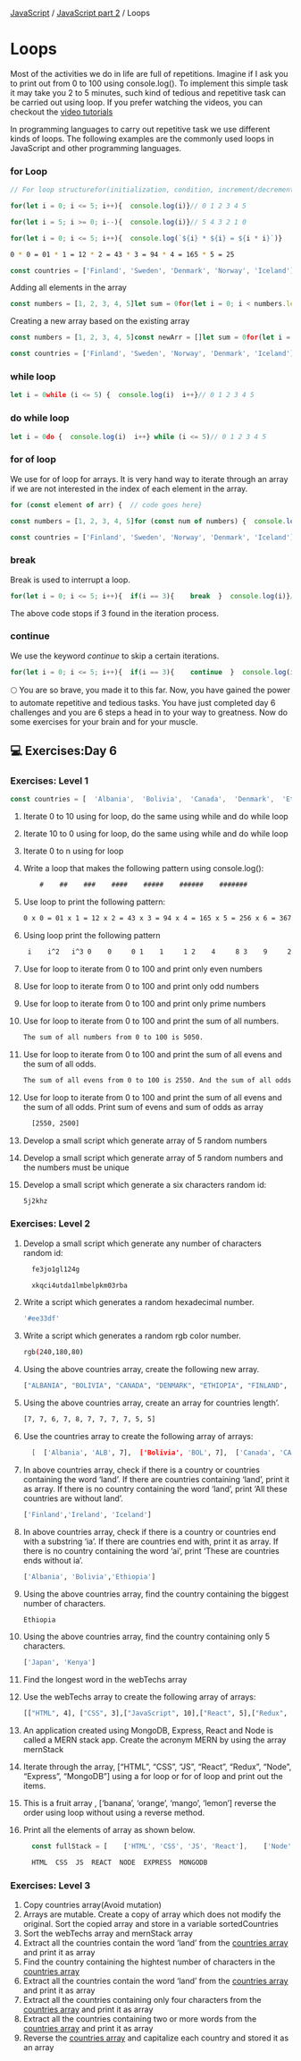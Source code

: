 [JavaScript](../../JavaScript.md) / [JavaScript part 2](../JavaScript-part-2.md) / Loops
# Loops

Most of the activities we do in life are full of repetitions. Imagine if I ask you to print out from 0 to 100 using console.log(). To implement this simple task it may take you 2 to 5 minutes, such kind of tedious and repetitive task can be carried out using loop. If you prefer watching the videos, you can checkout the [video tutorials](https://www.youtube.com/channel/UCM4xOopkYiPwJqyKsSqL9mw)

In programming languages to carry out repetitive task we use different kinds of loops. The following examples are the commonly used loops in JavaScript and other programming languages.

### for Loop

```jsx
// For loop structurefor(initialization, condition, increment/decrement){  // code goes here}
```

```jsx
for(let i = 0; i <= 5; i++){  console.log(i)}// 0 1 2 3 4 5
```

```jsx
for(let i = 5; i >= 0; i--){  console.log(i)}// 5 4 3 2 1 0
```

```jsx
for(let i = 0; i <= 5; i++){  console.log(`${i} * ${i} = ${i * i}`)}
```

```bash
0 * 0 = 01 * 1 = 12 * 2 = 43 * 3 = 94 * 4 = 165 * 5 = 25
```

```jsx
const countries = ['Finland', 'Sweden', 'Denmark', 'Norway', 'Iceland']const newArr = []for(let i = 0; i < countries.length; i++){  newArr.push(countries[i].toUpperCase())}// ["FINLAND", "SWEDEN", "DENMARK", "NORWAY", "ICELAND"]
```

Adding all elements in the array

```jsx
const numbers = [1, 2, 3, 4, 5]let sum = 0for(let i = 0; i < numbers.length; i++){  sum  = sum + numbers[i]  // can be shorten, sum += numbers[i]}console.log(sum)  // 15
```

Creating a new array based on the existing array

```jsx
const numbers = [1, 2, 3, 4, 5]const newArr = []let sum = 0for(let i = 0; i < numbers.length; i++){  newArr.push( numbers[i] ** 2)}console.log(newArr)  // [1, 4, 9, 16, 25]
```

```jsx
const countries = ['Finland', 'Sweden', 'Norway', 'Denmark', 'Iceland']const newArr = []for(let i = 0; i < countries.length; i++){  newArr.push(countries[i].toUpperCase())}console.log(newArr)  // ["FINLAND", "SWEDEN", "NORWAY", "DENMARK", "ICELAND"]
```

### while loop

```jsx
let i = 0while (i <= 5) {  console.log(i)  i++}// 0 1 2 3 4 5
```

### do while loop

```jsx
let i = 0do {  console.log(i)  i++} while (i <= 5)// 0 1 2 3 4 5
```

### for of loop

We use for of loop for arrays. It is very hand way to iterate through an array if we are not interested in the index of each element in the array.

```jsx
for (const element of arr) {  // code goes here}
```

```jsx
const numbers = [1, 2, 3, 4, 5]for (const num of numbers) {  console.log(num)}// 1 2 3 4 5for (const num of numbers) {  console.log(num * num)}// 1 4 9 16 25// adding all the numbers in the arraylet sum = 0for (const num of numbers) {  sum = sum + num    // can be also shorten like this, sum += num  // after this we will use the shorter synthax(+=, -=, *=, /= etc)}console.log(sum) // 15const webTechs = [  'HTML',  'CSS',  'JavaScript',  'React',  'Redux',  'Node',  'MongoDB']for (const tech of webTechs) {  console.log(tech.toUpperCase())}// HTML CSS JAVASCRIPT REACT NODE MONGODBfor (const tech of webTechs) {  console.log(tech[0]) // get only the first letter of each element,  H C J R N M}
```

```jsx
const countries = ['Finland', 'Sweden', 'Norway', 'Denmark', 'Iceland']const newArr = []for(const country of countries){  newArr.push(country.toUpperCase())}console.log(newArr)  // ["FINLAND", "SWEDEN", "NORWAY", "DENMARK", "ICELAND"]
```

### break

Break is used to interrupt a loop.

```jsx
for(let i = 0; i <= 5; i++){  if(i == 3){    break  }  console.log(i)}// 0 1 2
```

The above code stops if 3 found in the iteration process.

### continue

We use the keyword *continue* to skip a certain iterations.

```jsx
for(let i = 0; i <= 5; i++){  if(i == 3){    continue  }  console.log(i)}// 0 1 2 4 5
```

🌕 You are so brave, you made it to this far. Now, you have gained the power to automate repetitive and tedious tasks. You have just completed day 6 challenges and you are 6 steps a head in to your way to greatness. Now do some exercises for your brain and for your muscle.

## 💻 Exercises:Day 6

### Exercises: Level 1

```jsx
const countries = [  'Albania',  'Bolivia',  'Canada',  'Denmark',  'Ethiopia',  'Finland',  'Germany',  'Hungary',  'Ireland',  'Japan',  'Kenya']const webTechs = [  'HTML',  'CSS',  'JavaScript',  'React',  'Redux',  'Node',  'MongoDB']const mernStack = ['MongoDB', 'Express', 'React', 'Node']
```

1. Iterate 0 to 10 using for loop, do the same using while and do while loop
2. Iterate 10 to 0 using for loop, do the same using while and do while loop
3. Iterate 0 to n using for loop
4. Write a loop that makes the following pattern using console.log():
    
    ```jsx
        #    ##    ###    ####    #####    ######    #######
    ```
    
5. Use loop to print the following pattern:
    
    ```bash
    0 x 0 = 01 x 1 = 12 x 2 = 43 x 3 = 94 x 4 = 165 x 5 = 256 x 6 = 367 x 7 = 498 x 8 = 649 x 9 = 8110 x 10 = 100
    ```
    
6. Using loop print the following pattern
    
    ```bash
     i    i^2   i^3 0    0     0 1    1     1 2    4     8 3    9     27 4    16    64 5    25    125 6    36    216 7    49    343 8    64    512 9    81    729 10   100   1000
    ```
    
7. Use for loop to iterate from 0 to 100 and print only even numbers
8. Use for loop to iterate from 0 to 100 and print only odd numbers
9. Use for loop to iterate from 0 to 100 and print only prime numbers
10. Use for loop to iterate from 0 to 100 and print the sum of all numbers.
    
    ```bash
    The sum of all numbers from 0 to 100 is 5050.
    ```
    
11. Use for loop to iterate from 0 to 100 and print the sum of all evens and the sum of all odds.
    
    ```bash
    The sum of all evens from 0 to 100 is 2550. And the sum of all odds from 0 to 100 is 2500.
    ```
    
12. Use for loop to iterate from 0 to 100 and print the sum of all evens and the sum of all odds. Print sum of evens and sum of odds as array
    
    ```bash
      [2550, 2500]
    ```
    
13. Develop a small script which generate array of 5 random numbers
14. Develop a small script which generate array of 5 random numbers and the numbers must be unique
15. Develop a small script which generate a six characters random id:
    
    ```bash
    5j2khz
    ```
    

### Exercises: Level 2

1. Develop a small script which generate any number of characters random id:
    
    ```bash
      fe3jo1gl124g
    ```
    
    ```bash
      xkqci4utda1lmbelpkm03rba
    ```
    
2. Write a script which generates a random hexadecimal number.
    
    ```bash
    '#ee33df'
    ```
    
3. Write a script which generates a random rgb color number.
    
    ```bash
    rgb(240,180,80)
    ```
    
4. Using the above countries array, create the following new array.
    
    ```bash
    ["ALBANIA", "BOLIVIA", "CANADA", "DENMARK", "ETHIOPIA", "FINLAND", "GERMANY", "HUNGARY", "IRELAND", "JAPAN", "KENYA"]
    ```
    
5. Using the above countries array, create an array for countries length’.
    
    ```bash
    [7, 7, 6, 7, 8, 7, 7, 7, 7, 5, 5]
    ```
    
6. Use the countries array to create the following array of arrays:
    
    ```bash
      [  ['Albania', 'ALB', 7],  ['Bolivia', 'BOL', 7],  ['Canada', 'CAN', 6],  ['Denmark', 'DEN', 7],  ['Ethiopia', 'ETH', 8],  ['Finland', 'FIN', 7],  ['Germany', 'GER', 7],  ['Hungary', 'HUN', 7],  ['Ireland', 'IRE', 7],  ['Iceland', 'ICE', 7],  ['Japan', 'JAP', 5],  ['Kenya', 'KEN', 5]]
    ```
    
7. In above countries array, check if there is a country or countries containing the word ‘land’. If there are countries containing ‘land’, print it as array. If there is no country containing the word ‘land’, print ‘All these countries are without land’.
    
    ```bash
    ['Finland','Ireland', 'Iceland']
    ```
    
8. In above countries array, check if there is a country or countries end with a substring ‘ia’. If there are countries end with, print it as array. If there is no country containing the word ‘ai’, print ‘These are countries ends without ia’.
    
    ```bash
    ['Albania', 'Bolivia','Ethiopia']
    ```
    
9. Using the above countries array, find the country containing the biggest number of characters.
    
    ```bash
    Ethiopia
    ```
    
10. Using the above countries array, find the country containing only 5 characters.
    
    ```bash
    ['Japan', 'Kenya']
    ```
    
11. Find the longest word in the webTechs array
12. Use the webTechs array to create the following array of arrays:
    
    ```bash
    [["HTML", 4], ["CSS", 3],["JavaScript", 10],["React", 5],["Redux", 5],["Node", 4],["MongoDB", 7]]
    ```
    
13. An application created using MongoDB, Express, React and Node is called a MERN stack app. Create the acronym MERN by using the array mernStack
14. Iterate through the array, [“HTML”, “CSS”, “JS”, “React”, “Redux”, “Node”, “Express”, “MongoDB”] using a for loop or for of loop and print out the items.
15. This is a fruit array , [‘banana’, ‘orange’, ‘mango’, ‘lemon’] reverse the order using loop without using a reverse method.
16. Print all the elements of array as shown below.
    
    ```jsx
      const fullStack = [    ['HTML', 'CSS', 'JS', 'React'],    ['Node', 'Express', 'MongoDB']  ]
    ```
    
    ```bash
      HTML  CSS  JS  REACT  NODE  EXPRESS  MONGODB
    ```
    

### Exercises: Level 3

1. Copy countries array(Avoid mutation)
2. Arrays are mutable. Create a copy of array which does not modify the original. Sort the copied array and store in a variable sortedCountries
3. Sort the webTechs array and mernStack array
4. Extract all the countries contain the word ‘land’ from the [countries array](https://github.com/Asabeneh/30DaysOfJavaScript/tree/master/data/countries.js) and print it as array
5. Find the country containing the hightest number of characters in the [countries array](https://github.com/Asabeneh/30DaysOfJavaScript/tree/master/data/countries.js)
6. Extract all the countries contain the word ‘land’ from the [countries array](https://github.com/Asabeneh/30DaysOfJavaScript/tree/master/data/countries.js) and print it as array
7. Extract all the countries containing only four characters from the [countries array](https://github.com/Asabeneh/30DaysOfJavaScript/tree/master/data/countries.js) and print it as array
8. Extract all the countries containing two or more words from the [countries array](https://github.com/Asabeneh/30DaysOfJavaScript/tree/master/data/countries.js) and print it as array
9. Reverse the [countries array](https://github.com/Asabeneh/30DaysOfJavaScript/tree/master/data/countries.js) and capitalize each country and stored it as an array
